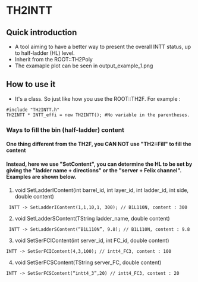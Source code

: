 # TH2INTT

## Quick introduction
* A tool aiming to have a better way to present the overall INTT status, up to half-ladder (HL) level. 
* Inherit from the ROOT::TH2Poly
* The examaple plot can be seen in output_example_1.png

## How to use it
* It's a class. So just like how you use the ROOT::TH2F. For example : 
```
#include "TH2INTT.h"
TH2INTT * INTT_effi = new TH2INTT(); #No variable in the parentheses.

```
### Ways to fill the bin (half-ladder) content  
#### One thing different from the TH2F, you CAN NOT use "TH2::Fill" to fill the content
#### Instead, here we use "SetContent", you can determine the HL to be set by giving the "ladder name + directions" or the "server + Felix channel". Examples are shown below.
 
1. void SetLadderIContent(int barrel_id, int layer_id, int ladder_id, int side, double content) 
```
 INTT -> SetLadderIContent(1,1,10,1, 300); // B1L110N, content : 300
```
 
2. void SetLadderSContent(TString ladder_name, double content)
```
 INTT -> SetLadderSContent(“B1L110N”, 9.8); // B1L110N, content : 9.8
```

3. void SetSerFCIContent(int server_id, int FC_id, double content) 
```
INTT -> SetSerFCIContent(4,3,100); // intt4_FC3, content : 100
```

4. void SetSerFCSContent(TString server_FC, double content)
```
INTT -> SetSerFCSContent(“intt4_3”,20) // intt4_FC3, content : 20
```
